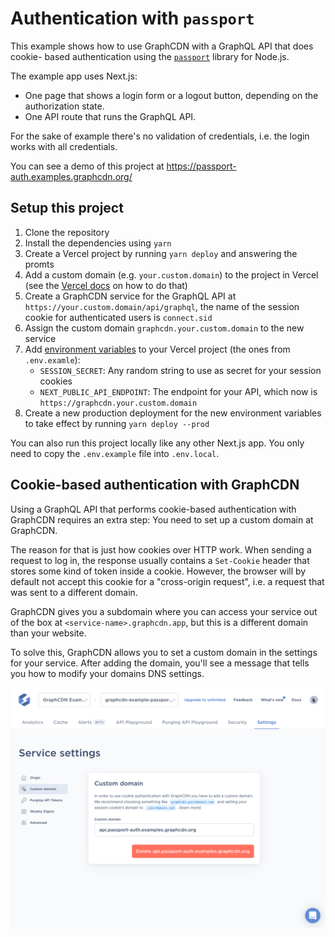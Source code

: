 # Authentication with `passport`

This example shows how to use GraphCDN with a GraphQL API that does cookie-
based authentication using the [`passport`](http://www.passportjs.org/)
library for Node.js.

The example app uses Next.js:

- One page that shows a login form or a logout button, depending on the
  authorization state.
- One API route that runs the GraphQL API.

For the sake of example there's no validation of credentials, i.e. the login
works with all credentials.

You can see a demo of this project at https://passport-auth.examples.graphcdn.org/

## Setup this project

1. Clone the repository
2. Install the dependencies using `yarn`
3. Create a Vercel project by running `yarn deploy` and answering the promts
4. Add a custom domain (e.g. `your.custom.domain`) to the project in Vercel
   (see the [Vercel docs](https://vercel.com/docs/concepts/projects/custom-domains)
   on how to do that)
5. Create a GraphCDN service for the GraphQL API at `https://your.custom.domain/api/graphql`,
   the name of the session cookie for authenticated users is `connect.sid`
6. Assign the custom domain `graphcdn.your.custom.domain` to the new service
7. Add [environment variables](https://vercel.com/docs/concepts/projects/environment-variables)
   to your Vercel project (the ones from `.env.examle`):
   - `SESSION_SECRET`: Any random string to use as secret for your session
     cookies
   - `NEXT_PUBLIC_API_ENDPOINT`: The endpoint for your API, which now is
     `https://graphcdn.your.custom.domain`
8. Create a new production deployment for the new environment variables to take
   effect by running `yarn deploy --prod`

You can also run this project locally like any other Next.js app. You only need
to copy the `.env.example` file into `.env.local`.

## Cookie-based authentication with GraphCDN

Using a GraphQL API that performs cookie-based authentication with GraphCDN
requires an extra step: You need to set up a custom domain at GraphCDN.

The reason for that is just how cookies over HTTP work. When sending a request
to log in, the response usually contains a `Set-Cookie` header that stores some
kind of token inside a cookie. However, the browser will by default not accept
this cookie for a "cross-origin request", i.e. a request that was sent to a
different domain.

GraphCDN gives you a subdomain where you can access your service out of the
box at `<service-name>.graphcdn.app`, but this is a different domain than your
website.

To solve this, GraphCDN allows you to set a custom domain in the settings for
your service. After adding the domain, you'll see a message that tells you how
to modify your domains DNS settings.

<img src="custom-domain-setup.png"/>
